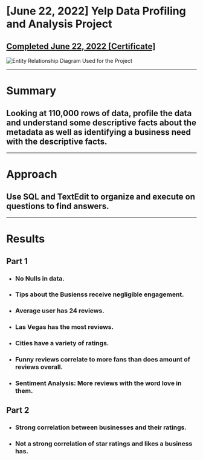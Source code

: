 # **[June 22, 2022] Yelp Data Profiling and Analysis Project**
## [Completed June 22, 2022 [Certificate]](https://coursera.org/share/896dfda3ba0e82be911e290f31f92d8f)

![Entity Relationship Diagram Used for the Project](https://github.com/MerEsf/DataScience_SQL/blob/master/Yelp.png)

---

# **Summary**

## Looking at 110,000 rows of data, profile the data and understand some descriptive facts about the metadata as well as identifying a business need with the descriptive facts.



---

# **Approach**

## Use SQL and TextEdit to organize and execute on questions to find answers.



---

# **Results**

## Part 1

* ### No Nulls in data.
* ### Tips about the Busienss receive negligible engagement.
* ### Average user has 24 reviews.
* ### Las Vegas has the most reviews.
* ### Cities have a variety of ratings. 
* ### Funny reviews correlate to more fans than does amount of reviews overall.
* ### **Sentiment Analysis:** More reviews with the word love in them.

## Part 2

* ### **Strong correlation** between businesses and their ratings.
* ### Not a strong correlation of star ratings and likes a business has.







